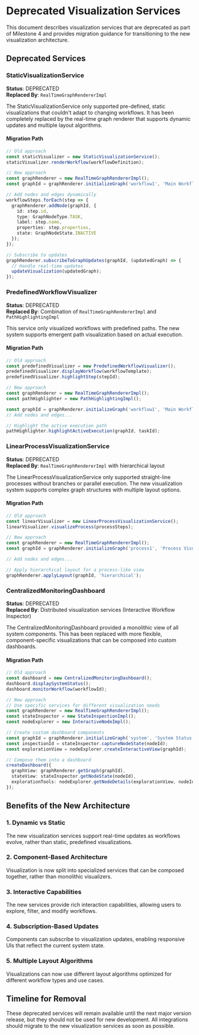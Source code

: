 # Deprecated Visualization Services

This document describes visualization services that are deprecated as part of Milestone 4 and provides migration guidance for transitioning to the new visualization architecture.

## Deprecated Services

### StaticVisualizationService
**Status**: DEPRECATED  
**Replaced By**: `RealTimeGraphRendererImpl`

The StaticVisualizationService only supported pre-defined, static visualizations that couldn't adapt to changing workflows. It has been completely replaced by the real-time graph renderer that supports dynamic updates and multiple layout algorithms.

#### Migration Path
```typescript
// Old approach
const staticVisualizer = new StaticVisualizationService();
staticVisualizer.renderWorkflow(workflowDefinition);

// New approach
const graphRenderer = new RealTimeGraphRendererImpl();
const graphId = graphRenderer.initializeGraph('workflow1', 'Main Workflow');

// Add nodes and edges dynamically
workflowSteps.forEach(step => {
  graphRenderer.addNode(graphId, {
    id: step.id,
    type: GraphNodeType.TASK,
    label: step.name,
    properties: step.properties,
    state: GraphNodeState.INACTIVE
  });
});

// Subscribe to updates
graphRenderer.subscribeToGraphUpdates(graphId, (updatedGraph) => {
  // Handle real-time updates
  updateVisualization(updatedGraph);
});
```

### PredefinedWorkflowVisualizer
**Status**: DEPRECATED  
**Replaced By**: Combination of `RealTimeGraphRendererImpl` and `PathHighlightingImpl`

This service only visualized workflows with predefined paths. The new system supports emergent path visualization based on actual execution.

#### Migration Path
```typescript
// Old approach
const predefinedVisualizer = new PredefinedWorkflowVisualizer();
predefinedVisualizer.displayWorkflow(workflowTemplate);
predefinedVisualizer.highlightStep(stepId);

// New approach
const graphRenderer = new RealTimeGraphRendererImpl();
const pathHighlighter = new PathHighlightingImpl();

const graphId = graphRenderer.initializeGraph('workflow1', 'Main Workflow');
// Add nodes and edges...

// Highlight the active execution path
pathHighlighter.highlightActiveExecution(graphId, taskId);
```

### LinearProcessVisualizationService
**Status**: DEPRECATED  
**Replaced By**: `RealTimeGraphRendererImpl` with hierarchical layout

The LinearProcessVisualizationService only supported straight-line processes without branches or parallel execution. The new visualization system supports complex graph structures with multiple layout options.

#### Migration Path
```typescript
// Old approach
const linearVisualizer = new LinearProcessVisualizationService();
linearVisualizer.visualizeProcess(processSteps);

// New approach
const graphRenderer = new RealTimeGraphRendererImpl();
const graphId = graphRenderer.initializeGraph('process1', 'Process Visualization', 'hierarchical');

// Add nodes and edges...

// Apply hierarchical layout for a process-like view
graphRenderer.applyLayout(graphId, 'hierarchical');
```

### CentralizedMonitoringDashboard
**Status**: DEPRECATED  
**Replaced By**: Distributed visualization services (Interactive Workflow Inspector)

The CentralizedMonitoringDashboard provided a monolithic view of all system components. This has been replaced with more flexible, component-specific visualizations that can be composed into custom dashboards.

#### Migration Path
```typescript
// Old approach
const dashboard = new CentralizedMonitoringDashboard();
dashboard.displaySystemStatus();
dashboard.monitorWorkflow(workflowId);

// New approach
// Use specific services for different visualization needs
const graphRenderer = new RealTimeGraphRendererImpl();
const stateInspector = new StateInspectionImpl();
const nodeExplorer = new InteractiveNodeImpl();

// Create custom dashboard components
const graphId = graphRenderer.initializeGraph('system', 'System Status');
const inspectionId = stateInspector.captureNodeState(nodeId);
const explorationView = nodeExplorer.createInteractiveView(graphId);

// Compose them into a dashboard
createDashboard({
  graphView: graphRenderer.getGraph(graphId),
  stateView: stateInspector.getNodeState(nodeId),
  explorationTools: nodeExplorer.getNodeDetails(explorationView, nodeId)
});
```

## Benefits of the New Architecture

### 1. Dynamic vs Static
The new visualization services support real-time updates as workflows evolve, rather than static, predefined visualizations.

### 2. Component-Based Architecture
Visualization is now split into specialized services that can be composed together, rather than monolithic visualizers.

### 3. Interactive Capabilities
The new services provide rich interaction capabilities, allowing users to explore, filter, and modify workflows.

### 4. Subscription-Based Updates
Components can subscribe to visualization updates, enabling responsive UIs that reflect the current system state.

### 5. Multiple Layout Algorithms
Visualizations can now use different layout algorithms optimized for different workflow types and use cases.

## Timeline for Removal

These deprecated services will remain available until the next major version release, but they should not be used for new development. All integrations should migrate to the new visualization services as soon as possible. 